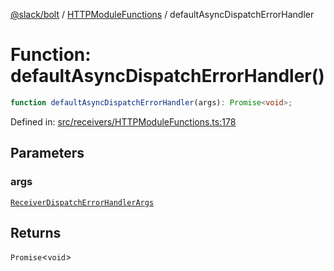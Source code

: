 [@slack/bolt](../../../../index.md) / [HTTPModuleFunctions](../index.md) / defaultAsyncDispatchErrorHandler

# Function: defaultAsyncDispatchErrorHandler()

```ts
function defaultAsyncDispatchErrorHandler(args): Promise<void>;
```

Defined in: [src/receivers/HTTPModuleFunctions.ts:178](https://github.com/slackapi/bolt-js/blob/main/src/receivers/HTTPModuleFunctions.ts#L178)

## Parameters

### args

[`ReceiverDispatchErrorHandlerArgs`](../../../../interfaces/ReceiverDispatchErrorHandlerArgs.md)

## Returns

`Promise`\<`void`\>
